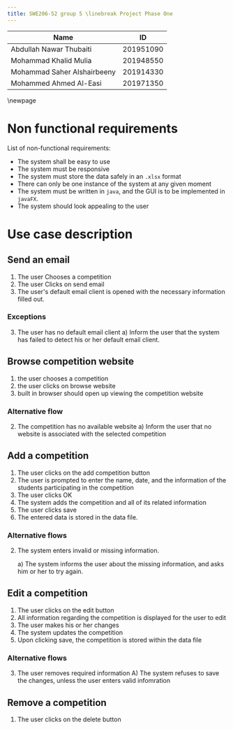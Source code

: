 ```yaml
---
title: SWE206-52 group 5 \linebreak Project Phase One
---
```


| Name                       | ID       |
|----------------------------|:--------:|
|Abdullah Nawar Thubaiti     | 201951090|
|Mohammad Khalid Mulia       | 201948550|
|Mohammad Saher Alshairbeeny | 201914330|
|Mohammed Ahmed Al-Easi      | 201971350|

\newpage


# Non functional requirements

List of non-functional requirements:

- The system shall be easy to use
- The system must be responsive
- The system must store the data safely in an `.xlsx` format
- There can only be one instance of the system at any given moment
- The system must be written in `java`, and the GUI is to be implemented in
  `javaFX`.
- The system should look appealing to the user

# Use case description

## Send an email

1. The user Chooses a competition
2. The user Clicks on send email
3. The user's default email client is opened with the necessary information
filled out.

### Exceptions

3. The user has no default email client
    a) Inform the user that the system has failed to detect his or her default
    email client.

## Browse competition website

1. the user chooses a competition 
2. the user clicks on browse website
3. built in browser should open up viewing the competition website

### Alternative flow

2. The competition has no available website
    a) Inform the user that no website is associated with the selected
    competition


## Add a competition

1. The user clicks on the add competition button
2. The user is prompted to enter the name, date, and the information of the
   students participating in the competition
3. The user clicks OK
4. The system adds the competition and all of its related information 
5. The user clicks save
6. The entered data is stored in the data file.

### Alternative flows

2. The system enters invalid or missing information.

    a) The system informs the user about the missing information, and asks him or
      her to try again.

## Edit a competition

1. The user clicks on the edit button
2. All information regarding the competition is displayed for the user to edit
3. The user makes his or her changes
4. The system updates the competition
5. Upon clicking save, the competition is stored within the data file

### Alternative flows

3. The user removes required information
    A) The system refuses to save the changes, unless the user enters valid
    infomration

## Remove a competition

1. The user clicks on the delete button
